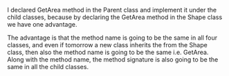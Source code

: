 I declared GetArea method in the Parent class and implement it under the child classes, because  by declaring the GetArea method in the Shape class we have one advantage.

The advantage is that the method name is going to be the same in all four classes, and even if tomorrow a new class inherits the from the Shape class, then also the method name is going to be the same i.e. GetArea. Along with the method name, the method signature is also going to be the same in all the child classes.
